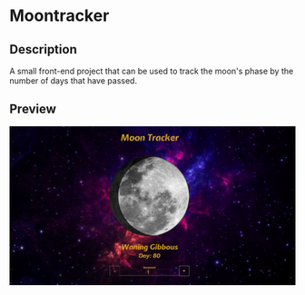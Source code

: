 # Moontracker

## Description

A small front-end project that can be used to track the moon's phase by the number of days that have passed.

## Preview

![Image of project](./assets/preview.png)